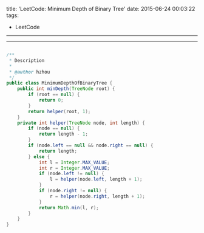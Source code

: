 title: 'LeetCode: Minimum Depth of Binary Tree'
date: 2015-06-24 00:03:22
tags:
 - LeetCode
---
<hr/>    

```java

/**
 * Description
 *
 * @author hzhou
 */
public class MinimumDepthOfBinaryTree {
	public int minDepth(TreeNode root) {
		if (root == null) {
			return 0;
		}
		return helper(root, 1);
	}
	private int helper(TreeNode node, int length) {
		if (node == null) {
			return length - 1;
		}
		if (node.left == null && node.right == null) {
			return length;
		} else {
			int l = Integer.MAX_VALUE;
			int r = Integer.MAX_VALUE;
			if (node.left != null) {
				l = helper(node.left, length + 1);
			}
			if (node.right != null) {
				r = helper(node.right, length + 1);
			}
			return Math.min(l, r);
		}
	}
}
```

